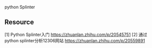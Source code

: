 python Splinter

Resource
-----
[1] Python Splinter入门 https://zhuanlan.zhihu.com/p/20545751
[2] 通过python splinter分析12306网站 https://zhuanlan.zhihu.com/p/20559891